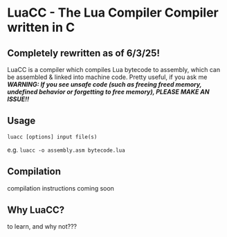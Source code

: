 # LuaCC - The Lua Compiler Compiler written in C
## Completely rewritten as of 6/3/25!
LuaCC is a compiler which compiles Lua bytecode to assembly, which can be assembled & linked into machine code. Pretty useful, if you ask me
***WARNING: If you see unsafe code (such as freeing freed memory, undefined behavior or forgetting to free memory), PLEASE MAKE AN ISSUE!!***

## Usage
```
luacc [options] input file(s)
```
e.g. `luacc -o assembly.asm bytecode.lua`

## Compilation
compilation instructions coming soon

## Why LuaCC?
to learn, and why not???
